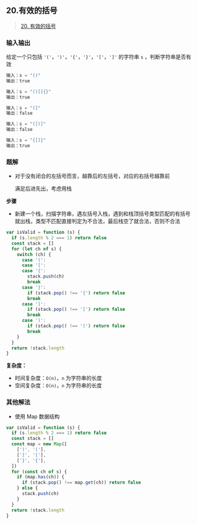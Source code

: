 ## 20.有效的括号

> [20. 有效的括号](https://leetcode-cn.com/problems/valid-parentheses/)

### 输入输出

给定一个只包括 `'('`，`')'`，`'{'`，`'}'`，`'['`，`']'` 的字符串 `s` ，判断字符串是否有效

```js
输入：s = "()"
输出：true

输入：s = "()[]{}"
输出：true

输入：s = "(]"
输出：false

输入：s = "([)]"
输出：false

输入：s = "{[]}"
输出：true
```

### 题解

- 对于没有闭合的左括号而言，越靠后的左括号，对应的右括号越靠前

  满足后进先出，考虑用栈

**步骤**

- 新建一个栈，扫描字符串，遇左括号入栈，遇到和栈顶括号类型匹配的有括号就出栈，类型不匹配直接判定为不合法，最后栈空了就合法，否则不合法

```js
var isValid = function (s) {
  if (s.length % 2 === 1) return false
  const stack = []
  for (let ch of s) {
    switch (ch) {
      case '(':
      case '[':
      case '{':
        stack.push(ch)
        break
      case '}':
        if (stack.pop() !== '{') return false
        break
      case ']':
        if (stack.pop() !== '[') return false
        break
      case ')':
        if (stack.pop() !== '(') return false
        break
    }
  }
  return !stack.length
}
```

**复杂度：**

- 时间复杂度：`O(n)`，`n` 为字符串的长度
- 空间复杂度：`O(n)`，`n` 为字符串的长度

### 其他解法

- 使用 Map 数据结构

```js
var isValid = function (s) {
  if (s.length % 2 === 1) return false
  const stack = []
  const map = new Map([
    [')', '('],
    [']', '['],
    ['}', '{'],
  ])
  for (const ch of s) {
    if (map.has(ch)) {
      if (stack.pop() !== map.get(ch)) return false
    } else {
      stack.push(ch)
    }
  }
  return !stack.length
}
```

